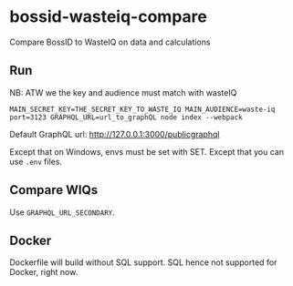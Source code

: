 # bossid-wasteiq-compare
Compare BossID to WasteIQ on data and calculations


## Run

NB: ATW we the key and audience must match with wasteIQ

```MAIN_SECRET_KEY=THE_SECRET_KEY_TO_WASTE_IQ MAIN_AUDIENCE=waste-iq port=3123 GRAPHQL_URL=url_to_graphQL node index --webpack```

Default GraphQL url: http://127.0.0.1:3000/publicgraphql

Except that on Windows, envs must be set with SET.   Except that you can use `.env` files.

## Compare WIQs

Use `GRAPHQL_URL_SECONDARY`.


## Docker

Dockerfile will build without SQL support. SQL hence not supported for Docker, right now. 